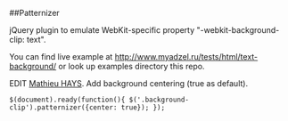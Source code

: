 ##Patternizer

jQuery plugin to emulate WebKit-specific property "-webkit-background-clip: text".

You can find live example at http://www.myadzel.ru/tests/html/text-background/ or look up examples directory this repo.

EDIT [Mathieu HAYS](http://mathieuhays.co.uk/).
Add background centering (true as default).

`
$(document).ready(function(){
	$('.background-clip').patternizer({center: true});
});
`
